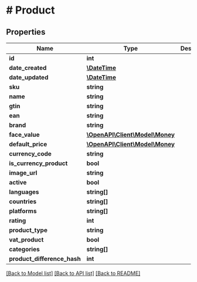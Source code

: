 # # Product

## Properties

Name | Type | Description | Notes
------------ | ------------- | ------------- | -------------
**id** | **int** |  | [optional] 
**date_created** | [**\DateTime**](\DateTime.md) |  | [optional] 
**date_updated** | [**\DateTime**](\DateTime.md) |  | [optional] 
**sku** | **string** |  | 
**name** | **string** |  | [optional] 
**gtin** | **string** |  | [optional] 
**ean** | **string** |  | [optional] 
**brand** | **string** |  | [optional] 
**face_value** | [**\OpenAPI\Client\Model\Money**](Money.md) |  | [optional] 
**default_price** | [**\OpenAPI\Client\Model\Money**](Money.md) |  | [optional] 
**currency_code** | **string** |  | [optional] 
**is_currency_product** | **bool** |  | [optional] 
**image_url** | **string** |  | [optional] 
**active** | **bool** |  | [optional] 
**languages** | **string[]** |  | [optional] 
**countries** | **string[]** |  | [optional] 
**platforms** | **string[]** |  | [optional] 
**rating** | **int** |  | [optional] 
**product_type** | **string** |  | [optional] 
**vat_product** | **bool** |  | [optional] 
**categories** | **string[]** |  | [optional] 
**product_difference_hash** | **int** |  | [optional] 

[[Back to Model list]](../../README.md#documentation-for-models) [[Back to API list]](../../README.md#documentation-for-api-endpoints) [[Back to README]](../../README.md)


